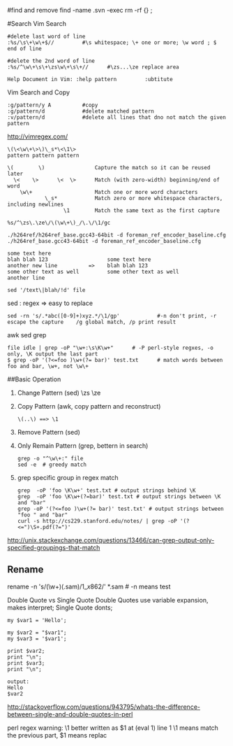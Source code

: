 #find and remove
find -name .svn -exec rm -rf {} \;


#Search
Vim Search

```
#delete last word of line
:%s/\s\+\w\+$//         #\s whitespace; \+ one or more; \w word ; $ end of line

#delete the 2nd word of line
:%s/^\w\+\s\+\zs\w\+\s\+//      #\zs...\ze replace area

Help Document in Vim: :help pattern         :ubtitute
```

Vim Search and Copy
```
:g/pattern/y A          #copy
:g/pattern/d            #delete matched pattern
:v/pattern/d            #delete all lines that dno not match the given pattern
```

http://vimregex.com/


```
\(\<\w\+\>\)\_s*\<\1\>
pattern pattern pattern

\(        \)                Capture the match so it can be reused later
  \<    \>      \<  \>      Match (with zero-width) beginning/end of word
    \w\+                    Match one or more word characters
            \_s*            Match zero or more whitespace characters, including newlines
                  \1        Match the same text as the first capture
```
```
%s/^\zs\.\ze\/\(\w\+\)_/\.\/\1/gc

./h264ref/h264ref_base.gcc43-64bit -d foreman_ref_encoder_baseline.cfg
./h264ref_base.gcc43-64bit -d foreman_ref_encoder_baseline.cfg

some text here
blah blah 123                   some text here
another new line          =>    blah blah 123
some other text as well         some other text as well
another line

sed '/text\|blah/!d' file
```

sed : regex => easy to replace

```
sed -rn 's/.*abc([0-9]+)xyz.*/\1/gp'            #-n don't print, -r escape the capture    /g global match, /p print result
```
awk sed grep

```
file idle | grep -oP "\w+:\s\K\w+"      # -P perl-style regxes, -o only, \K output the last part
$ grep -oP '(?<=foo )\w+(?= bar)' test.txt      # match words between foo and bar, \w+, not \w\+
```

##Basic Operation
1. Change Pattern   (sed)
    \zs \ze

2. Copy Pattern (awk, copy pattern and reconstruct)
    ```
    \(..\) ==> \1
    ```
3. Remove Pattern   (sed)

4. Only Remain Pattern      (grep, bettern in search)
    ```
    grep -o "^\w\+:" file
    sed -e  # greedy match
    ```
5. grep specific group in regex match
    ```
    grep  -oP 'foo \K\w+' test.txt # output strings behind \K
    grep  -oP 'foo \K\w+(?=bar)' test.txt # output strings between \K and "bar"
    grep -oP '(?<=foo )\w+(?= bar)' test.txt' # output strings between "foo " and "bar"
    curl -s http://cs229.stanford.edu/notes/ | grep -oP '(?<=")\S+.pdf(?=")'
    ```
<http://unix.stackexchange.com/questions/13466/can-grep-output-only-specified-groupings-that-match>

## Rename
rename -n 's/(\w+)(\.sam)/$1\_x86$2/' *.sam     # -n means test

Double Quote vs Single Quote
Double Quotes use variable expansion, makes interpret; Single Quote donts;
```
my $var1 = 'Hello';

my $var2 = "$var1";
my $var3 = '$var1';

print $var2;
print "\n";
print $var3;
print "\n";

output:
Hello
$var2
```


<http://stackoverflow.com/questions/943795/whats-the-difference-between-single-and-double-quotes-in-perl>

perl regex warning: \1 better written as $1 at (eval 1) line 1
\1 means match the previous part, $1 means replac

